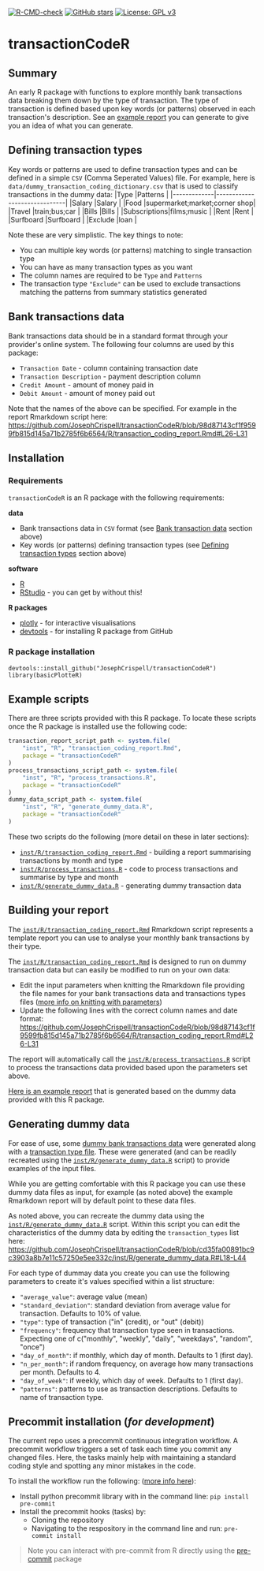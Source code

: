 [![R-CMD-check](https://github.com/JosephCrispell/transactionCodeR/actions/workflows/R-CMD-check.yml/badge.svg)](https://github.com/JosephCrispell/transactionCodeR/actions/workflows/R-CMD-check.yml)
[![GitHub stars](https://img.shields.io/github/stars/JosephCrispell/transactionCodeR?style=social)](https://github.com/JosephCrispell/transactionCodeR/)
[![License: GPL v3](https://img.shields.io/badge/License-GPLv3-blue.svg)](https://www.gnu.org/licenses/gpl-3.0)

# transactionCodeR

## Summary
An early R package with functions to explore monthly bank transactions data breaking them down by the type of transaction. The type of transaction is defined based upon key words (or patterns) observed in each transaction's description. See an [example report](https://josephcrispell.github.io/standalone/transaction_coding_report.html) you can generate to give you an idea of what you can generate.

## Defining transaction types

Key words or patterns are used to define transaction types and can be defined in a simple `CSV` (Comma Seperated Values) file. For example, here is `data/dummy_transaction_coding_dictionary.csv` that is used to classify transactions in the dummy data:
|Type         |Patterns                      |
|-------------|------------------------------|
|Salary       |Salary                        |
|Food         |supermarket;market;corner shop|
|Travel       |train;bus;car                 |
|Bills        |Bills                         |
|Subscriptions|films;music                   |
|Rent         |Rent                          |
|Surfboard    |Surfboard                     |
|Exclude      |loan                          |

Note these are very simplistic. The key things to note:
- You can multiple key words (or patterns) matching to single transaction type
- You can have as many transaction types as you want
- The column names are required to be `Type` and `Patterns`
- The transaction type `"Exclude"` can be used to exclude transactions matching the patterns from summary statistics generated

## Bank transactions data

Bank transactions data should be in a standard format through your provider's online system. The following four columns are used by this package:

- `Transaction Date` - column containing transaction date
- `Transaction Description` - payment description column
- `Credit Amount` - amount of money paid in
- `Debit Amount` - amount of money paid out

Note that the names of the above can be specified. For example in the report Rmarkdown script here: https://github.com/JosephCrispell/transactionCodeR/blob/98d87143cf1f9599fb815d145a71b2785f6b6564/R/transaction_coding_report.Rmd#L26-L31

## Installation

### Requirements

`transactionCodeR` is an R package with the following requirements:

**data**
- Bank transactions data in `CSV` format (see [Bank transaction data](https://github.com/JosephCrispell/transactionCodeR#bank-transactions-data) section above)
- Key words (or patterns) defining transaction types (see [Defining transaction types](https://github.com/JosephCrispell/transactionCodeR#defining-transaction-types) section above)

**software**
- [R](https://www.r-project.org/)
- [RStudio](https://www.rstudio.com/) - you can get by without this!

**R packages**
- [plotly](https://plotly.com/r/) - for interactive visualisations
- [devtools](https://devtools.r-lib.org/) - for installing R package from GitHub

### R package installation

```
devtools::install_github("JosephCrispell/transactionCodeR")
library(basicPlotteR)
```

## Example scripts

There are three scripts provided with this R package. To locate these scripts once the R package is installed use the following code:
```r
transaction_report_script_path <- system.file(
    "inst", "R", "transaction_coding_report.Rmd",
    package = "transactionCodeR"
)
process_transactions_script_path <- system.file(
    "inst", "R", "process_transactions.R",
    package = "transactionCodeR"
)
dummy_data_script_path <- system.file(
    "inst", "R", "generate_dummy_data.R",
    package = "transactionCodeR"
)
```

These two scripts do the following (more detail on these in later sections):
- [`inst/R/transaction_coding_report.Rmd`](https://github.com/JosephCrispell/transactionCodeR/blob/main/inst/R/transaction_coding_report.Rmd) - building a report summarising transactions by month and type
- [`inst/R/process_transactions.R`](https://github.com/JosephCrispell/transactionCodeR/blob/main/inst/R/process_transactions.R) - code to process transactions and summarise by type and month
- [`inst/R/generate_dummy_data.R`](https://github.com/JosephCrispell/transactionCodeR/blob/main/inst/R/generate_dummy_data.R) - generating dummy transaction data

## Building your report


The [`inst/R/transaction_coding_report.Rmd`](https://github.com/JosephCrispell/transactionCodeR/blob/main/inst/R/transaction_coding_report.Rmd) Rmarkdown script represents a template report you can use to analyse your monthly bank transactions by their type.

The [`inst/R/transaction_coding_report.Rmd`](https://github.com/JosephCrispell/transactionCodeR/blob/main/inst/R/transaction_coding_report.Rmd) is designed to run on dummy transaction data but can easily be modified to run on your own data:
  - Edit the input parameters when knitting the Rmarkdown file providing the file names for your bank transactions data and transactions types files ([more info on knitting with parameters](https://bookdown.org/yihui/rmarkdown/params-knit.html))
  - Update the following lines with the correct column names and date format: https://github.com/JosephCrispell/transactionCodeR/blob/98d87143cf1f9599fb815d145a71b2785f6b6564/R/transaction_coding_report.Rmd#L26-L31

The report will automatically call the [`inst/R/process_transactions.R`](https://github.com/JosephCrispell/transactionCodeR/blob/main/inst/R/process_transactions.R) script to process the transactions data provided based upon the parameters set above.

[Here is an example report](https://josephcrispell.github.io/standalone/transaction_coding_report.html) that is generated based on the dummy data provided with this R package.

## Generating dummy data

For ease of use, some [dummy bank transactions data](https://github.com/JosephCrispell/transactionCodeR/blob/main/data/dummy_transactions.csv) were generated along with a [transaction type file](dummy_transaction_coding_dictionary.csv). These were generated (and can be readily recreated using the [`inst/R/generate_dummy_data.R`](https://github.com/JosephCrispell/transactionCodeR/blob/main/inst/R/generate_dummy_data.R) script) to provide examples of the input files.

While you are getting comfortable with this R package you can use these dummy data files as input, for example (as noted above) the example Rmarkdown report will by default point to these data files.

As noted above, you can recreate the dummy data using the [`inst/R/generate_dummy_data.R`](https://github.com/JosephCrispell/transactionCodeR/blob/main/inst/R/generate_dummy_data.R) script. Within this script you can edit the characteristics of the dummy data by editing the `transaction_types` list here: https://github.com/JosephCrispell/transactionCodeR/blob/cd35fa00891bc9c3903a8b7e11c57250e5ee332c/inst/R/generate_dummy_data.R#L18-L44

For each type of dummay data you create you can use the following parameters to create it's values specified within a list structure:
- `"average_value"`: average value (mean)
- `"standard_deviation"`: standard deviation from average value for transaction. Defaults to 10% of value.
- `"type"`: type of transaction ("in" (credit), or "out" (debit))
- `"frequency"`: frequency that transaction type seen in transactions. Expecting one of c("monthly", "weekly", "daily", "weekdays", "random", "once")
- `"day_of_month"`: if monthly, which day of month. Defaults to 1 (first day).
- `"n_per_month"`: if random frequency, on average how many transactions per month. Defaults to 4.
- `"day_of_week"`: if weekly, which day of week. Defaults to 1 (first day).
- `"patterns"`: patterns to use as transaction descriptions. Defaults to  name of transaction type.

## Precommit installation (*for development*)
The current repo uses a precommit continuous integration workflow. A precommit workflow triggers a set of task each time you commit any changed files. Here, the tasks mainly help with maintaining a standard coding style and spotting any minor mistakes in the code.

To install the workflow run the following: ([more info here](https://pre-commit.com/)):

- Install python precommit library with in the command line: `pip install pre-commit`
- Install the precommit hooks (tasks) by:
    - Cloning the repository
    - Navigating to the respository in the command line and run: `pre-commit install`
> Note you can interact with pre-commit from R directly using the [pre-commit](https://www.rdocumentation.org/packages/precommit/versions/0.2.2) package
